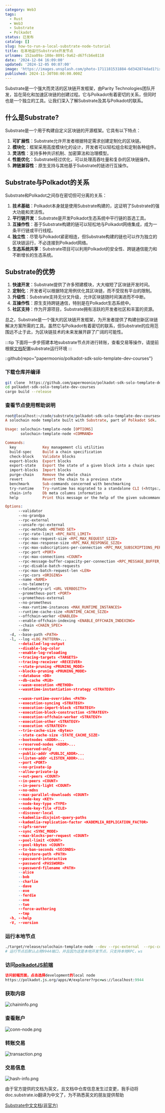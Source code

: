 ```yaml
---
category: Web3
tags:
  - Rust
  - Web3
  - Substrate
  - Polkadot
status: 已发布
catalog: []
slug: how-to-run-a-local-substrate-node-tutorial
title: 在本地运行Substrate开发节点
urlname: 152aa09a-108e-8091-9a62-d67fcb6e8118
date: '2024-12-04 16:09:00'
updated: '2024-12-05 00:07:00'
image: 'https://images.unsplash.com/photo-1711181531884-6d342874dad1?ixlib=rb-4.0.3&q=85&fm=jpg&crop=entropy&cs=srgb'
published: 2024-11-30T08:00:00.000Z
---
```


Substrate是一个强大而灵活的区块链开发框架，由Parity Technologies团队开发，旨在简化和加速区块链的创建过程。它与Polkadot有着密切的关系，但同时也是一个独立的工具。让我们深入了解Substrate及其与Polkadot的联系。


## 什么是Substrate?


Substrate是一个用于构建自定义区块链的开源框架。它具有以下特点：

1. **可扩展性**：Substrate允许开发者根据特定需求创建定制化的区块链。
2. **模块化**：框架采用高度模块化的设计，开发者可以轻松组合和定制各种组件。
3. **灵活性**：支持多种共识机制、加密算法和治理模型。
4. **性能优化**：Substrate经过优化，可以处理高吞吐量和复杂的区块链操作。
5. **跨链兼容性**：原生支持与其他基于Substrate的链进行互操作。

## Substrate与Polkadot的关系


Substrate和Polkadot之间存在密切但可分离的关系：

1. **技术基础**：Polkadot本身就是使用Substrate构建的，这证明了Substrate的强大功能和灵活性。
2. **平行链开发**：Substrate是开发Polkadot生态系统中平行链的首选工具。
3. **互操作性**：基于Substrate构建的链可以轻松地与Polkadot网络集成，成为一条平行链或平行线程。
4. **独立性**：尽管与Polkadot紧密相连，但Substrate构建的链也可以作为独立的区块链运行，不必连接到Polkadot网络。
5. **生态系统共享**：Substrate项目可以利用Polkadot的安全性、跨链通信能力和不断增长的生态系统。

## Substrate的优势

1. **快速开发**：Substrate提供了许多预建模块，大大缩短了区块链开发时间。
2. **定制化**：开发者可以根据特定用例优化其区块链，而不受现有平台的限制。
3. **升级性**：Substrate支持无分叉升级，允许区块链随时间演进而不中断。
4. **互操作性**：原生支持跨链通信，特别是在Polkadot生态系统中。
5. **社区支持**：作为开源项目，Substrate拥有活跃的开发者社区和丰富的资源。

总之，Substrate是一个强大的区块链开发框架，为开发者提供了构建创新区块链解决方案所需的工具。虽然它与Polkadot有着密切的联系，但Substrate的应用范围远不止于此，为区块链技术的未来发展开辟了广阔的可能性。


:::tip
下面将一步步搭建本地substrate节点并进行转账，查看交易等操作，请提前根据[文档](https://substrate-docs.pages.dev/en/install/macos/?mode=light)配置substrate运行环境
:::


::github{repo="papermoonio/polkadot-sdk-solo-template-dev-courses"}


### 下载仓库并编译


```bash
git clone  https://github.com/papermoonio/polkadot-sdk-solo-template-dev-courses 
cd polkadot-sdk-solo-template-dev-courses
cargo build --release
```


### 查看节点使用帮助说明


```prolog
root@localhost:~/code/substrate/polkadot-sdk-solo-template-dev-courses# ./target/release/solochain-template-node -h
A solochain node template built with Substrate, part of Polkadot Sdk.

Usage: solochain-template-node [OPTIONS]
       solochain-template-node <COMMAND>

Commands:
  key            Key management cli utilities
  build-spec     Build a chain specification
  check-block    Validate blocks
  export-blocks  Export blocks
  export-state   Export the state of a given block into a chain spec
  import-blocks  Import blocks
  purge-chain    Remove the whole chain
  revert         Revert the chain to a previous state
  benchmark      Sub-commands concerned with benchmarking
  try-runtime    Try-runtime has migrated to a standalone CLI (<https://github.com/paritytech/try-runtime-cli>). The subcommand exists as a stub and deprecation notice. It will be removed entirely some time after January 2024
  chain-info     Db meta columns information
  help           Print this message or the help of the given subcommand(s)

Options:
      --validator                                                                                Enable validator mode
      --no-grandpa                                                                               Disable GRANDPA
      --rpc-external                                                                             Listen to all RPC interfaces (default: local)
      --unsafe-rpc-external                                                                      Listen to all RPC interfaces
      --rpc-methods <METHOD SET>                                                                 RPC methods to expose. [default: auto] [possible values: auto, safe, unsafe]
      --rpc-rate-limit <RPC_RATE_LIMIT>                                                          RPC rate limiting (calls/minute) for each connection
      --rpc-max-request-size <RPC_MAX_REQUEST_SIZE>                                              Set the maximum RPC request payload size for both HTTP and WS in megabytes [default: 15]
      --rpc-max-response-size <RPC_MAX_RESPONSE_SIZE>                                            Set the maximum RPC response payload size for both HTTP and WS in megabytes [default: 15]
      --rpc-max-subscriptions-per-connection <RPC_MAX_SUBSCRIPTIONS_PER_CONNECTION>              Set the maximum concurrent subscriptions per connection [default: 1024]
      --rpc-port <PORT>                                                                          Specify JSON-RPC server TCP port
      --rpc-max-connections <COUNT>                                                              Maximum number of RPC server connections [default: 100]
      --rpc-message-buffer-capacity-per-connection <RPC_MESSAGE_BUFFER_CAPACITY_PER_CONNECTION>  The number of messages the RPC server is allowed to keep in memory [default: 64]
      --rpc-disable-batch-requests                                                               Disable RPC batch requests
      --rpc-max-batch-request-len <LEN>                                                          Limit the max length per RPC batch request
      --rpc-cors <ORIGINS>                                                                       Specify browser *origins* allowed to access the HTTP & WS RPC servers
      --name <NAME>                                                                              The human-readable name for this node
      --no-telemetry                                                                             Disable connecting to the Substrate telemetry server
      --telemetry-url <URL VERBOSITY>                                                            The URL of the telemetry server to connect to
      --prometheus-port <PORT>                                                                   Specify Prometheus exporter TCP Port
      --prometheus-external                                                                      Expose Prometheus exporter on all interfaces
      --no-prometheus                                                                            Do not expose a Prometheus exporter endpoint
      --max-runtime-instances <MAX_RUNTIME_INSTANCES>                                            The size of the instances cache for each runtime [max: 32] [default: 8]
      --runtime-cache-size <RUNTIME_CACHE_SIZE>                                                  Maximum number of different runtimes that can be cached [default: 2]
      --offchain-worker <ENABLED>                                                                Execute offchain workers on every block [default: when-authority] [possible values: always, never, when-authority]
      --enable-offchain-indexing <ENABLE_OFFCHAIN_INDEXING>                                      Enable offchain indexing API [default: false] [possible values: true, false]
      --chain <CHAIN_SPEC>                                                                       Specify the chain specification
      --dev                                                                                      Specify the development chain
  -d, --base-path <PATH>                                                                         Specify custom base path
  -l, --log <LOG_PATTERN>...                                                                     Sets a custom logging filter (syntax: `<target>=<level>`)
      --detailed-log-output                                                                      Enable detailed log output
      --disable-log-color                                                                        Disable log color output
      --enable-log-reloading                                                                     Enable feature to dynamically update and reload the log filter
      --tracing-targets <TARGETS>                                                                Sets a custom profiling filter
      --tracing-receiver <RECEIVER>                                                              Receiver to process tracing messages [default: log] [possible values: log]
      --state-pruning <PRUNING_MODE>                                                             Specify the state pruning mode
      --blocks-pruning <PRUNING_MODE>                                                            Specify the blocks pruning mode [default: archive-canonical]
      --database <DB>                                                                            Select database backend to use [possible values: rocksdb, paritydb, auto, paritydb-experimental]
      --db-cache <MiB>                                                                           Limit the memory the database cache can use
      --wasm-execution <METHOD>                                                                  Method for executing Wasm runtime code [default: compiled] [possible values: interpreted-i-know-what-i-do, compiled]
      --wasmtime-instantiation-strategy <STRATEGY>                                               The WASM instantiation method to use [default: pooling-copy-on-write] [possible values: pooling-copy-on-write, recreate-instance-copy-on-write, pooling,
                                                                                                 recreate-instance]
      --wasm-runtime-overrides <PATH>                                                            Specify the path where local WASM runtimes are stored
      --execution-syncing <STRATEGY>                                                             Runtime execution strategy for importing blocks during initial sync [possible values: native, wasm, both, native-else-wasm]
      --execution-import-block <STRATEGY>                                                        Runtime execution strategy for general block import (including locally authored blocks) [possible values: native, wasm, both, native-else-wasm]
      --execution-block-construction <STRATEGY>                                                  Runtime execution strategy for constructing blocks [possible values: native, wasm, both, native-else-wasm]
      --execution-offchain-worker <STRATEGY>                                                     Runtime execution strategy for offchain workers [possible values: native, wasm, both, native-else-wasm]
      --execution-other <STRATEGY>                                                               Runtime execution strategy when not syncing, importing or constructing blocks [possible values: native, wasm, both, native-else-wasm]
      --execution <STRATEGY>                                                                     The execution strategy that should be used by all execution contexts [possible values: native, wasm, both, native-else-wasm]
      --trie-cache-size <Bytes>                                                                  Specify the state cache size [default: 67108864]
      --state-cache-size <STATE_CACHE_SIZE>                                                      DEPRECATED: switch to `--trie-cache-size`
      --bootnodes <ADDR>...                                                                      Specify a list of bootnodes
      --reserved-nodes <ADDR>...                                                                 Specify a list of reserved node addresses
      --reserved-only                                                                            Whether to only synchronize the chain with reserved nodes
      --public-addr <PUBLIC_ADDR>...                                                             Public address that other nodes will use to connect to this node
      --listen-addr <LISTEN_ADDR>...                                                             Listen on this multiaddress
      --port <PORT>                                                                              Specify p2p protocol TCP port
      --no-private-ip                                                                            Always forbid connecting to private IPv4/IPv6 addresses
      --allow-private-ip                                                                         Always accept connecting to private IPv4/IPv6 addresses
      --out-peers <COUNT>                                                                        Number of outgoing connections we're trying to maintain [default: 8]
      --in-peers <COUNT>                                                                         Maximum number of inbound full nodes peers [default: 32]
      --in-peers-light <COUNT>                                                                   Maximum number of inbound light nodes peers [default: 100]
      --no-mdns                                                                                  Disable mDNS discovery (default: true)
      --max-parallel-downloads <COUNT>                                                           Maximum number of peers from which to ask for the same blocks in parallel [default: 5]
      --node-key <KEY>                                                                           Secret key to use for p2p networking
      --node-key-type <TYPE>                                                                     Crypto primitive to use for p2p networking [default: ed25519] [possible values: ed25519]
      --node-key-file <FILE>                                                                     File from which to read the node's secret key to use for p2p networking
      --discover-local                                                                           Enable peer discovery on local networks
      --kademlia-disjoint-query-paths                                                            Require iterative Kademlia DHT queries to use disjoint paths
      --kademlia-replication-factor <KADEMLIA_REPLICATION_FACTOR>                                Kademlia replication factor [default: 20]
      --ipfs-server                                                                              Join the IPFS network and serve transactions over bitswap protocol
      --sync <SYNC_MODE>                                                                         Blockchain syncing mode. [default: full] [possible values: full, fast, fast-unsafe, warp]
      --max-blocks-per-request <COUNT>                                                           Maximum number of blocks per request [default: 64]
      --pool-limit <COUNT>                                                                       Maximum number of transactions in the transaction pool [default: 8192]
      --pool-kbytes <COUNT>                                                                      Maximum number of kilobytes of all transactions stored in the pool [default: 20480]
      --tx-ban-seconds <SECONDS>                                                                 How long a transaction is banned for
      --keystore-path <PATH>                                                                     Specify custom keystore path
      --password-interactive                                                                     Use interactive shell for entering the password used by the keystore
      --password <PASSWORD>                                                                      Password used by the keystore
      --password-filename <PATH>                                                                 File that contains the password used by the keystore
      --alice                                                                                    Shortcut for `--name Alice --validator`
      --bob                                                                                      Shortcut for `--name Bob --validator`
      --charlie                                                                                  Shortcut for `--name Charlie --validator`
      --dave                                                                                     Shortcut for `--name Dave --validator`
      --eve                                                                                      Shortcut for `--name Eve --validator`
      --ferdie                                                                                   Shortcut for `--name Ferdie --validator`
      --one                                                                                      Shortcut for `--name One --validator`
      --two                                                                                      Shortcut for `--name Two --validator`
      --force-authoring                                                                          Enable authoring even when offline
      --tmp                                                                                      Run a temporary node
  -h, --help                                                                                     Print help (see more with '--help')
  -V, --version                                                                                  Print version
```


### 运行本地节点


```bash
./target/release/solochain-template-node --dev --rpc-external  --rpc-cors all
# 运行节点后默认占用9944端口，并且因为这是本地开发节点，只支持本地RPC，ws
```


### 访问[polkadotJS前端](https://polkadot.js.org/apps/#/explorer?rpc=ws://localhost:9944)


```prolog
访问前端页面，点击选择development的local node
https://polkadot.js.org/apps/#/explorer?rpc=ws://localhost:9944
```


### 获取内容


![chaininfo.png](https://prod-files-secure.s3.us-west-2.amazonaws.com/5d24fe63-e567-4804-86f9-9fdc62e13082/89be5adf-5619-4306-be75-45b425e3c446/chaininfo.png?X-Amz-Algorithm=AWS4-HMAC-SHA256&X-Amz-Content-Sha256=UNSIGNED-PAYLOAD&X-Amz-Credential=ASIAZI2LB4663PRPWJEI%2F20250206%2Fus-west-2%2Fs3%2Faws4_request&X-Amz-Date=20250206T053758Z&X-Amz-Expires=3600&X-Amz-Security-Token=IQoJb3JpZ2luX2VjED0aCXVzLXdlc3QtMiJGMEQCID4vpNKsJVZJF5D7n46fkBzzBYezWnqehn1r9joiACFbAiBoawvG8bPu0bsmzx1tiHswiWs5Zw7inmLLeMFwbyDAgCr%2FAwhWEAAaDDYzNzQyMzE4MzgwNSIMUOo2V0ewxm7xKw%2FzKtwDH9yDU5K3e7ON%2B6%2F8Ur5HrZohFHCi0Jt5o9fPgzbI9J%2BsLppiBLEDBzGBUtjDeYdhKjUVVrQGm1w7jsPs4v8Tda88f%2FYQETQrEO0Ozz2LOgWBSiOF0xdreUbqIFyxOMxU93mUna%2F2GWlWAzMqWZrpaxUq1rtfZ2FEulpJpk%2BoFDlutamvS6MNt5ZOT1MNMAZuc7aIfTA7skS71RTMdAM2aGcEKMP%2BHB%2BXYhpr6erw1AXZuY10leOHqn7jyAVVDIbOwNiVit5Ty6k4t9z2%2FOApVzf2A5YnHFavnLALUD1dznforvdc1JsaDgHoRTZyXPTz4MoTNmtIlzH6LNR%2BrCOrasl7sKRzdTNe1EGY%2BOKq%2Fxxs3XC0jD8raJg%2F%2F0XXqw8Lj4840gNvXgrQVATdFMld7RPn6gembE0rM9weIjy7p2DVYRJirIbhAEoUkfkVdwlcwXGcvDUzTy5LGbcAcT5b9vHJ2nNwxJ0CYD0SIT2qCnuKZLrN4fhjeMsy6PPh7mBox4Yanb00iOyrXx9MsqWs%2Bl31Notgu6YZYiH6gSTayZxAOpYKa3cdsexYUDwu4Toj1K0pkbbi6uMlf11Q60wVU%2BFtAO94XyVyEDufdBJQEofp%2BjSybWIRCbo8UGMw%2BfyQvQY6pgHIgATku%2FtleFqkJs7%2Br3Qzk8kfkD4Hng%2FWhZFlB1AFZPUqWhZdUH%2B2Mb%2BNZCEEITT%2BYQn7GOGifIQa%2FwSB0O%2FSuzDYLzDesQB9eTMbirG3KrtVI94MftCpP1FC6GnEA3jQoOroQ3tZgG6zV3NvlwvOksog%2Bo4koQWid8mY%2BcicMrk5d7WkoMDZxFhPzyFUnfPetIMLn4t3QOk9LOMGTxAH8lBLiUhB&X-Amz-Signature=cf0778ddd5ae7d9c8badc57f71a433c45c06a55f2b8051211c1a4a2f15da862f&X-Amz-SignedHeaders=host&x-id=GetObject)


### 查看账户


![conn-node.png](https://prod-files-secure.s3.us-west-2.amazonaws.com/5d24fe63-e567-4804-86f9-9fdc62e13082/05964f92-c6d8-42d1-b4a1-b3a852295683/conn-node.png?X-Amz-Algorithm=AWS4-HMAC-SHA256&X-Amz-Content-Sha256=UNSIGNED-PAYLOAD&X-Amz-Credential=ASIAZI2LB4663PRPWJEI%2F20250206%2Fus-west-2%2Fs3%2Faws4_request&X-Amz-Date=20250206T053758Z&X-Amz-Expires=3600&X-Amz-Security-Token=IQoJb3JpZ2luX2VjED0aCXVzLXdlc3QtMiJGMEQCID4vpNKsJVZJF5D7n46fkBzzBYezWnqehn1r9joiACFbAiBoawvG8bPu0bsmzx1tiHswiWs5Zw7inmLLeMFwbyDAgCr%2FAwhWEAAaDDYzNzQyMzE4MzgwNSIMUOo2V0ewxm7xKw%2FzKtwDH9yDU5K3e7ON%2B6%2F8Ur5HrZohFHCi0Jt5o9fPgzbI9J%2BsLppiBLEDBzGBUtjDeYdhKjUVVrQGm1w7jsPs4v8Tda88f%2FYQETQrEO0Ozz2LOgWBSiOF0xdreUbqIFyxOMxU93mUna%2F2GWlWAzMqWZrpaxUq1rtfZ2FEulpJpk%2BoFDlutamvS6MNt5ZOT1MNMAZuc7aIfTA7skS71RTMdAM2aGcEKMP%2BHB%2BXYhpr6erw1AXZuY10leOHqn7jyAVVDIbOwNiVit5Ty6k4t9z2%2FOApVzf2A5YnHFavnLALUD1dznforvdc1JsaDgHoRTZyXPTz4MoTNmtIlzH6LNR%2BrCOrasl7sKRzdTNe1EGY%2BOKq%2Fxxs3XC0jD8raJg%2F%2F0XXqw8Lj4840gNvXgrQVATdFMld7RPn6gembE0rM9weIjy7p2DVYRJirIbhAEoUkfkVdwlcwXGcvDUzTy5LGbcAcT5b9vHJ2nNwxJ0CYD0SIT2qCnuKZLrN4fhjeMsy6PPh7mBox4Yanb00iOyrXx9MsqWs%2Bl31Notgu6YZYiH6gSTayZxAOpYKa3cdsexYUDwu4Toj1K0pkbbi6uMlf11Q60wVU%2BFtAO94XyVyEDufdBJQEofp%2BjSybWIRCbo8UGMw%2BfyQvQY6pgHIgATku%2FtleFqkJs7%2Br3Qzk8kfkD4Hng%2FWhZFlB1AFZPUqWhZdUH%2B2Mb%2BNZCEEITT%2BYQn7GOGifIQa%2FwSB0O%2FSuzDYLzDesQB9eTMbirG3KrtVI94MftCpP1FC6GnEA3jQoOroQ3tZgG6zV3NvlwvOksog%2Bo4koQWid8mY%2BcicMrk5d7WkoMDZxFhPzyFUnfPetIMLn4t3QOk9LOMGTxAH8lBLiUhB&X-Amz-Signature=d4e8205e0a24dd84b90adb784d16d90ac241ffc487f650db9514fdbc0aae741f&X-Amz-SignedHeaders=host&x-id=GetObject)


### 转账交易


![transaction.png](https://prod-files-secure.s3.us-west-2.amazonaws.com/5d24fe63-e567-4804-86f9-9fdc62e13082/65593d3b-9b56-4fbe-a383-1447c903127f/transaction.png?X-Amz-Algorithm=AWS4-HMAC-SHA256&X-Amz-Content-Sha256=UNSIGNED-PAYLOAD&X-Amz-Credential=ASIAZI2LB4663PRPWJEI%2F20250206%2Fus-west-2%2Fs3%2Faws4_request&X-Amz-Date=20250206T053758Z&X-Amz-Expires=3600&X-Amz-Security-Token=IQoJb3JpZ2luX2VjED0aCXVzLXdlc3QtMiJGMEQCID4vpNKsJVZJF5D7n46fkBzzBYezWnqehn1r9joiACFbAiBoawvG8bPu0bsmzx1tiHswiWs5Zw7inmLLeMFwbyDAgCr%2FAwhWEAAaDDYzNzQyMzE4MzgwNSIMUOo2V0ewxm7xKw%2FzKtwDH9yDU5K3e7ON%2B6%2F8Ur5HrZohFHCi0Jt5o9fPgzbI9J%2BsLppiBLEDBzGBUtjDeYdhKjUVVrQGm1w7jsPs4v8Tda88f%2FYQETQrEO0Ozz2LOgWBSiOF0xdreUbqIFyxOMxU93mUna%2F2GWlWAzMqWZrpaxUq1rtfZ2FEulpJpk%2BoFDlutamvS6MNt5ZOT1MNMAZuc7aIfTA7skS71RTMdAM2aGcEKMP%2BHB%2BXYhpr6erw1AXZuY10leOHqn7jyAVVDIbOwNiVit5Ty6k4t9z2%2FOApVzf2A5YnHFavnLALUD1dznforvdc1JsaDgHoRTZyXPTz4MoTNmtIlzH6LNR%2BrCOrasl7sKRzdTNe1EGY%2BOKq%2Fxxs3XC0jD8raJg%2F%2F0XXqw8Lj4840gNvXgrQVATdFMld7RPn6gembE0rM9weIjy7p2DVYRJirIbhAEoUkfkVdwlcwXGcvDUzTy5LGbcAcT5b9vHJ2nNwxJ0CYD0SIT2qCnuKZLrN4fhjeMsy6PPh7mBox4Yanb00iOyrXx9MsqWs%2Bl31Notgu6YZYiH6gSTayZxAOpYKa3cdsexYUDwu4Toj1K0pkbbi6uMlf11Q60wVU%2BFtAO94XyVyEDufdBJQEofp%2BjSybWIRCbo8UGMw%2BfyQvQY6pgHIgATku%2FtleFqkJs7%2Br3Qzk8kfkD4Hng%2FWhZFlB1AFZPUqWhZdUH%2B2Mb%2BNZCEEITT%2BYQn7GOGifIQa%2FwSB0O%2FSuzDYLzDesQB9eTMbirG3KrtVI94MftCpP1FC6GnEA3jQoOroQ3tZgG6zV3NvlwvOksog%2Bo4koQWid8mY%2BcicMrk5d7WkoMDZxFhPzyFUnfPetIMLn4t3QOk9LOMGTxAH8lBLiUhB&X-Amz-Signature=56a0aeab8f35d74543c37b5408968162bcbb31927039da0f746b870206e2bcc7&X-Amz-SignedHeaders=host&x-id=GetObject)


### 交易信息


![hash-info.png](https://prod-files-secure.s3.us-west-2.amazonaws.com/5d24fe63-e567-4804-86f9-9fdc62e13082/7b9b0ba8-edf2-4998-9e9d-9cde7a64aa23/hash-info.png?X-Amz-Algorithm=AWS4-HMAC-SHA256&X-Amz-Content-Sha256=UNSIGNED-PAYLOAD&X-Amz-Credential=ASIAZI2LB4663PRPWJEI%2F20250206%2Fus-west-2%2Fs3%2Faws4_request&X-Amz-Date=20250206T053758Z&X-Amz-Expires=3600&X-Amz-Security-Token=IQoJb3JpZ2luX2VjED0aCXVzLXdlc3QtMiJGMEQCID4vpNKsJVZJF5D7n46fkBzzBYezWnqehn1r9joiACFbAiBoawvG8bPu0bsmzx1tiHswiWs5Zw7inmLLeMFwbyDAgCr%2FAwhWEAAaDDYzNzQyMzE4MzgwNSIMUOo2V0ewxm7xKw%2FzKtwDH9yDU5K3e7ON%2B6%2F8Ur5HrZohFHCi0Jt5o9fPgzbI9J%2BsLppiBLEDBzGBUtjDeYdhKjUVVrQGm1w7jsPs4v8Tda88f%2FYQETQrEO0Ozz2LOgWBSiOF0xdreUbqIFyxOMxU93mUna%2F2GWlWAzMqWZrpaxUq1rtfZ2FEulpJpk%2BoFDlutamvS6MNt5ZOT1MNMAZuc7aIfTA7skS71RTMdAM2aGcEKMP%2BHB%2BXYhpr6erw1AXZuY10leOHqn7jyAVVDIbOwNiVit5Ty6k4t9z2%2FOApVzf2A5YnHFavnLALUD1dznforvdc1JsaDgHoRTZyXPTz4MoTNmtIlzH6LNR%2BrCOrasl7sKRzdTNe1EGY%2BOKq%2Fxxs3XC0jD8raJg%2F%2F0XXqw8Lj4840gNvXgrQVATdFMld7RPn6gembE0rM9weIjy7p2DVYRJirIbhAEoUkfkVdwlcwXGcvDUzTy5LGbcAcT5b9vHJ2nNwxJ0CYD0SIT2qCnuKZLrN4fhjeMsy6PPh7mBox4Yanb00iOyrXx9MsqWs%2Bl31Notgu6YZYiH6gSTayZxAOpYKa3cdsexYUDwu4Toj1K0pkbbi6uMlf11Q60wVU%2BFtAO94XyVyEDufdBJQEofp%2BjSybWIRCbo8UGMw%2BfyQvQY6pgHIgATku%2FtleFqkJs7%2Br3Qzk8kfkD4Hng%2FWhZFlB1AFZPUqWhZdUH%2B2Mb%2BNZCEEITT%2BYQn7GOGifIQa%2FwSB0O%2FSuzDYLzDesQB9eTMbirG3KrtVI94MftCpP1FC6GnEA3jQoOroQ3tZgG6zV3NvlwvOksog%2Bo4koQWid8mY%2BcicMrk5d7WkoMDZxFhPzyFUnfPetIMLn4t3QOk9LOMGTxAH8lBLiUhB&X-Amz-Signature=3832da29206adc76423d3f0b8696de8e4eb30865507c4a07c895ef898caa69ed&X-Amz-SignedHeaders=host&x-id=GetObject)


由于官方提供的文档为英文，且文档中仓库信息发生过变更，我手动将doc.substrate.io翻译为中文了，为不熟悉英文的朋友提供帮助


[ Substrate中文文档(非官方)](https://substrate-docs.pages.dev/en/tutorials/build-a-blockchain/?mode=light)

